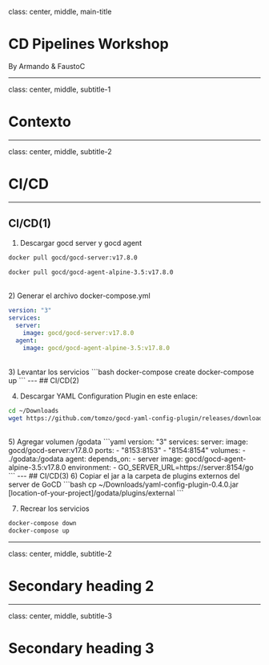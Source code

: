 class: center, middle, main-title

# CD Pipelines Workshop

By Armando & FaustoC

---

class: center, middle, subtitle-1

# Contexto

---

class: center, middle, subtitle-2

# CI/CD 

---

## CI/CD(1)

1) Descargar gocd server y gocd agent

```bash
docker pull gocd/gocd-server:v17.8.0

docker pull gocd/gocd-agent-alpine-3.5:v17.8.0 
```
<br>
2) Generar el archivo docker-compose.yml

```yaml
version: "3"
services:
  server:
    image: gocd/gocd-server:v17.8.0
  agent:
    image: gocd/gocd-agent-alpine-3.5:v17.8.0
```
<br/>
3) Levantar los servicios
```bash
docker-compose create
docker-compose up
```
---
## CI/CD(2)

4) Descargar YAML Configuration Plugin en este enlace:
```bash
cd ~/Downloads
wget https://github.com/tomzo/gocd-yaml-config-plugin/releases/download/0.4.0/yaml-config-plugin-0.4.0.jar
```
<br/>
5) Agregar volumen /godata
```yaml
version: "3"
services:
  server:
    image: gocd/gocd-server:v17.8.0
    ports:
      - "8153:8153"
      - "8154:8154"
    volumes:
      - ./godata:/godata
  agent:
    depends_on:
      - server
    image: gocd/gocd-agent-alpine-3.5:v17.8.0
    environment:
      - GO_SERVER_URL=https://server:8154/go
```
---
## CI/CD(3)
6) Copiar el jar a la carpeta de plugins externos del server de GoCD
```bash
cp ~/Downloads/yaml-config-plugin-0.4.0.jar [location-of-your-project]/godata/plugins/external
```
<br/>

7) Recrear los servicios
```bash
docker-compose down
docker-compose up
```

---

class: center, middle, subtitle-2

# Secondary heading 2

---

class: center, middle, subtitle-3

# Secondary heading 3
